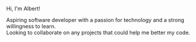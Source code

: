 
Hi, I'm Albert!  

  Aspiring software developer with a passion for technology and a strong willingness to learn. <br>
  Looking to collaborate on any projects that could help me better my code.

  

